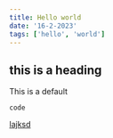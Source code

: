 ```yaml
---
title: Hello world
date: '16-2-2023'
tags: ['hello', 'world']
---
```


<!-- a markdown fiel that demonstrates all features of md -->

## this is a heading

This is a default

```
code
```

[lajksd]()

<!-- this is a comment -->

<!-- this is a comment -->

<!-- this is a comment -->
